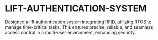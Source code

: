 # LIFT-AUTHENTICATION-SYSTEM
Designed a lift authentication system integrating RFID, utilizing RTOS to manage time-critical tasks. This ensures precise, reliable, and seamless access control in a multi-user environment, enhancing security.
